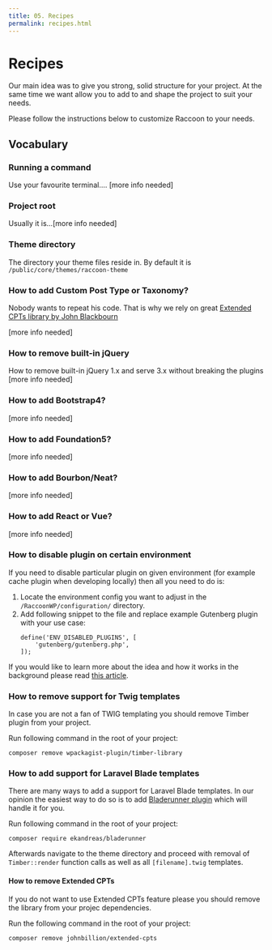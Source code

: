 ```yaml
---
title: 05. Recipes
permalink: recipes.html
---
```


# Recipes
Our main idea was to give you strong, solid structure for your project.
At the same time we want allow you to add to and shape the project to suit your needs.

Please follow the instructions below to customize Raccoon to your needs.

## Vocabulary

### Running a command
Use your favourite terminal....
[more info needed] 

### Project root
Usually it is...[more info needed]

### Theme directory
The directory your theme files reside in.
By default it is `/public/core/themes/raccoon-theme`

### How to add Custom Post Type or Taxonomy?
Nobody wants to repeat his code. 
That is why we rely on great [Extended CPTs library by John Blackbourn](https://github.com/johnbillion/extended-cpts)

[more info needed]

### How to remove built-in jQuery 
How to remove built-in jQuery 1.x and serve 3.x without breaking the plugins
[more info needed]

### How to add Bootstrap4?
[more info needed]

### How to add Foundation5?
[more info needed]

### How to add Bourbon/Neat?
[more info needed]

### How to add React or Vue?
[more info needed]

### How to disable plugin on certain environment
If you need to disable particular plugin on given environment (for example cache plugin when developing locally)
then all you need to do is:
1. Locate the environment config you want to adjust in the `/RaccoonWP/configuration/` directory.
1. Add following snippet to the file and replace example Gutenberg plugin with your use case:
    ``` 
    define('ENV_DISABLED_PLUGINS', [
        'gutenberg/gutenberg.php',
    ]);
    ```

If you would like to learn more about the idea and how it works in the background please read
[this article](https://kamilgrzegorczyk.com/2018/05/02/how-to-disable-plugins-on-certain-environment/).

### How to remove support for Twig templates
In case you are not a fan of TWIG templating you should remove Timber plugin from your project.

Run following command in the root of your project:
```
composer remove wpackagist-plugin/timber-library
```

### How to add support for Laravel Blade templates
There are many ways to add a support for Laravel Blade templates.
In our opinion the easiest way to do so is to add [Bladerunner plugin](https://github.com/ekandreas/bladerunner) which will handle it for you.

Run following command in the root of your project:
```
composer require ekandreas/bladerunner
``` 

Afterwards navigate to the theme directory and proceed with removal of `Timber::render` function calls as well as all `[filename].twig` templates.

#### How to remove Extended CPTs
If you do not want to use Extended CPTs feature please you should remove the library from your projec dependencies.

Run the following command in the root of your project:
```
composer remove johnbillion/extended-cpts
````